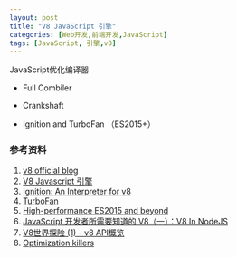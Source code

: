 ```yaml
---
layout: post
title: "V8 JavaScript 引擎"
categories: [Web开发,前端开发,JavaScript]
tags: [JavaScript, 引擎,v8]
---
```




JavaScript优化编译器

+ Full Combiler


+ Crankshaft
+ Ignition and TurboFan （ES2015+）


### 参考资料

1.  [v8 official blog](https://v8project.blogspot.my/)
2.  [V8 Javascript 引擎](http://www.vckbase.com/module/articleContent.php?id=8188)
3.  [Ignition: An Interpreter for v8](https://docs.google.com/presentation/d/1OqjVqRhtwlKeKfvMdX6HaCIu9wpZsrzqpIVIwQSuiXQ/edit#slide=id.g1357e6d1a4_0_58)
4.  [TurboFan](https://github.com/v8/v8/wiki/TurboFan)
5.  [High-performance ES2015 and beyond](https://v8project.blogspot.my/2017/02/high-performance-es2015-and-beyond.html)
6.  [JavaScript 开发者所需要知道的 V8（一）：V8 In NodeJS](http://huang-jerryc.com/2016/11/08/the-v8-what-javascripter-should-konw-of-v8-in-nodejs/)
7.  [V8世界探险 (1) - v8 API概览](http://blog.csdn.net/lusing/article/details/53035185)
8.  [Optimization killers](https://github.com/petkaantonov/bluebird/wiki/Optimization-killers)



